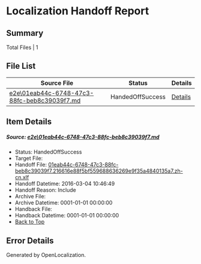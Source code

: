 # <a name='report-top'></a> Localization Handoff Report

## Summary
 Total Files | 1

## File List
 Source File | Status | Details 
 ----------- | ------ | ------- 
 [e2e\01eab44c-6748-47c3-88fc-beb8c39039f7.md](https://github.com/OpenLocalizationTest/oltest/blob/d498e88fc66d7eb539d109a69940f4854bb9c17b/e2e/01eab44c-6748-47c3-88fc-beb8c39039f7.md) | HandedOffSuccess | [Details](#d593724ce16654ff9e0e02ffc6a057adc4c0bb222)

## Item Details
##### <a name='d593724ce16654ff9e0e02ffc6a057adc4c0bb222'></a> Source: [e2e\01eab44c-6748-47c3-88fc-beb8c39039f7.md](https://github.com/OpenLocalizationTest/oltest/blob/d498e88fc66d7eb539d109a69940f4854bb9c17b/e2e/01eab44c-6748-47c3-88fc-beb8c39039f7.md)
* Status: HandedOffSuccess
* Target File: 
* Handoff File: [01eab44c-6748-47c3-88fc-beb8c39039f7.216616e88f5bf559688636269e9f35a4840135a7.zh-cn.xlf](https://github.com/OpenLocalizationTestOrg/olhandoff/blob/ce7ea20a9f3f944787f9a8327d1620c1b0a27152/ol-handoff/OpenLocalizationTestOrg/oltest.zh-cn/qimu/ht/01eab44c-6748-47c3-88fc-beb8c39039f7.216616e88f5bf559688636269e9f35a4840135a7.zh-cn.xlf)
* Handoff Datetime: 2016-03-04 10:46:49
* Handoff Reason: Include
* Archive File: 
* Archive Datetime: 0001-01-01 00:00:00
* Handback File: 
* Handback Datetime: 0001-01-01 00:00:00
* [Back to Top](#report-top)


## Error Details

Generated by OpenLocalization.
